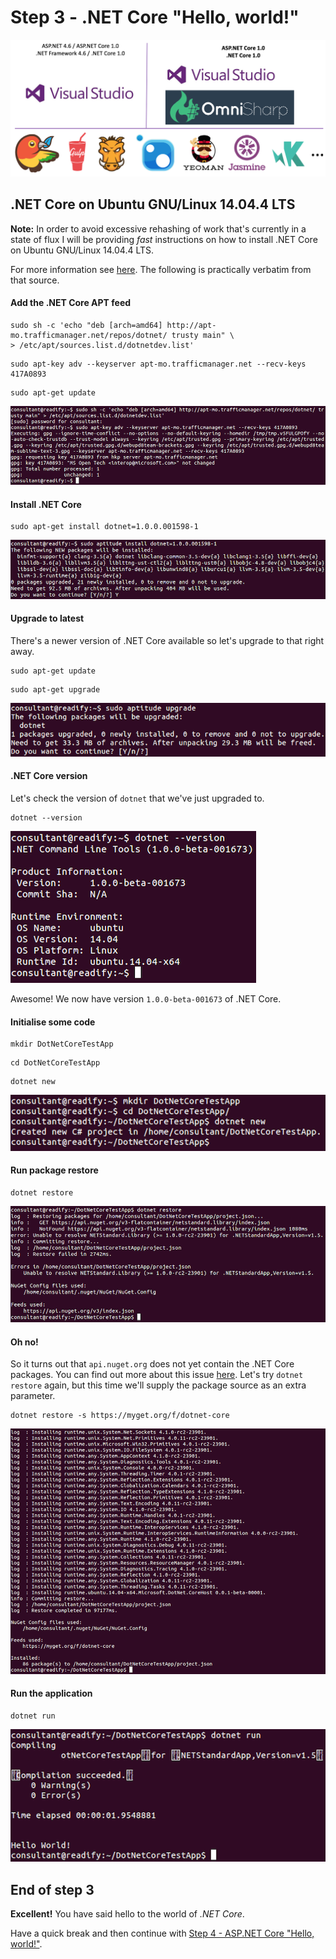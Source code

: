 # Step 3 - .NET Core "Hello, world!"

![1-dotnet-core-dev-stack](Step3/1-dotnet-core-dev-stack.png)

## .NET Core on Ubuntu GNU/Linux 14.04.4 LTS

__Note:__ In order to avoid excessive rehashing of work that's currently in a state of flux I will be providing _fast_ instructions on how to install .NET Core on Ubuntu GNU/Linux 14.04.4 LTS.

For more information see [here](http://dotnet.github.io/getting-started/). The following is practically verbatim from that source.

#### Add the .NET Core APT feed

```
sudo sh -c 'echo "deb [arch=amd64] http://apt-mo.trafficmanager.net/repos/dotnet/ trusty main" \
> /etc/apt/sources.list.d/dotnetdev.list'
```

```
sudo apt-key adv --keyserver apt-mo.trafficmanager.net --recv-keys 417A0893
```

```
sudo apt-get update
```

![2-add-dotnet-core-apt-feed](Step3/2-add-dotnet-core-apt-feed.png)

#### Install .NET Core

```
sudo apt-get install dotnet=1.0.0.001598-1
```

![3-install-dotnet-core](Step3/3-install-dotnet-core.png)

#### Upgrade to latest

There's a newer version of .NET Core available so let's upgrade to that right away.

```
sudo apt-get update
```

```
sudo apt-get upgrade
```

![4-upgrade-dotnet-core](Step3/4-upgrade-dotnet-core.png)

#### .NET Core version

Let's check the version of `dotnet` that we've just upgraded to.

```
dotnet --version
```

![5-check-dotnet-version](Step3/5-check-dotnet-version.png)

Awesome! We now have version `1.0.0-beta-001673` of .NET Core.

#### Initialise some code

```
mkdir DotNetCoreTestApp
```

```
cd DotNetCoreTestApp
```

```
dotnet new
```

![6-dotnet-new-project](Step3/6-dotnet-new-project.png)

#### Run package restore

```
dotnet restore
```

![7-dotnet-restore-fail](Step3/7-dotnet-restore-fail.png)

#### Oh no!

So it turns out that `api.nuget.org` does not yet contain the .NET Core packages. You can find out more about this issue [here](https://github.com/dotnet/cli/issues/535). Let's try `dotnet restore` again, but this time we'll supply the package source as an extra parameter.

```
dotnet restore -s https://myget.org/f/dotnet-core
```

![8-dotnet-restore-success](Step3/8-dotnet-restore-success.png)

#### Run the application

```
dotnet run
```

![9-dotnet-run](Step3/9-dotnet-run.png)

## End of step 3

__Excellent!__ You have said hello to the world of _.NET Core_.

Have a quick break and then continue with [Step 4 - ASP.NET Core "Hello, world!"](Step4.md).
